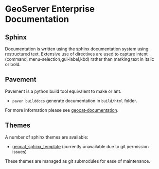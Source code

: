 # GeoServer Enterprise Documentation



## Sphinx

Documentation is written using the sphinx documentation system using restructured text. Extensive use of directives are used to capture intent (command, menu-selection,gui-label,kbd) rather than marking text in italic or bold.

## Pavement 

Pavement is a python build tool equivalent to make or ant.

* `paver builddocs` generate documentation in `build/html` folder.

For more information please see [geocat-documentation](https://github.com/volaya/geocat-documentation).

## Themes

A number of sphinx themes are available:

* [geocat_sphinx_template](https://eos.geocat.net/gitlab/geocat/geocat_sphinx_template/tree/master) (currently unavailable due to git permission issues)

These themes are managed as git submodules for ease of maintenance.
